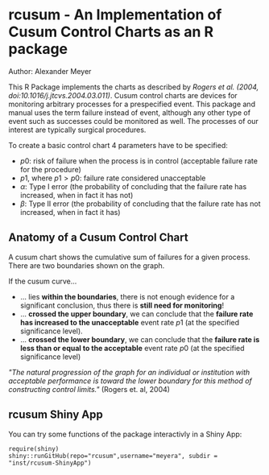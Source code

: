 rcusum - An Implementation of Cusum Control Charts as an R package
============
Author: Alexander Meyer

This R Package implements the charts as described by _Rogers et al. (2004, doi:10.1016/j.jtcvs.2004.03.011)_. Cusum control charts are devices for monitoring arbitrary processes for a prespecified event. This package and manual uses the term failure instead of event, although any other type of event such as successes could be monitored as well. The processes of our interest are typically surgical procedures.

To create a basic control chart 4 parameters have to be specified:

* $p0$: risk of failure when the process is in control (acceptable failure rate for the procedure)
* $p1$, where $p1>p0$: failure rate considered unacceptable
* $\alpha$: Type I error (the probability of concluding that the failure rate has increased, when in fact it has not)
* $\beta$: Type II error (the probability of concluding that the failure rate has not increased, when in fact it has)
 
Anatomy of a Cusum Control Chart
--------------------------------
A cusum chart shows the cumulative sum of failures for a given process. There are two boundaries shown on the graph.

If the cusum curve...

* ... lies __within the boundaries__, there is not enough evidence for a significant conclusion, thus there is __still need for monitoring__!
* ... __crossed the upper boundary__, we can conclude that the __failure rate has increased to the unacceptable__ event rate $p1$ (at the specified significance level).
* ... __crossed the lower boundary__, we can conclude that the __failure rate is less than or equal to the acceptable__ event rate $p0$ (at the specified significance level)
 
_"The natural progression of the graph for an individual or institution with acceptable performance is toward the lower boundary for this method of constructing control limits."_  (Rogers et. al, 2004)

rcusum Shiny App
-----------------
You can try some functions of the package interactivly in a Shiny App:
```
require(shiny)
shiny::runGitHub(repo="rcusum",username="meyera", subdir = "inst/rcusum-ShinyApp")
```